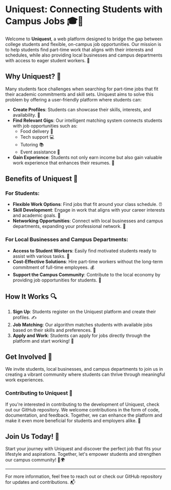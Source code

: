 # Uniquest: Connecting Students with Campus Jobs 🎓💼

Welcome to **Uniquest**, a web platform designed to bridge the gap between college students and flexible, on-campus job opportunities. Our mission is to help students find part-time work that aligns with their interests and schedules, while also providing local businesses and campus departments with access to eager student workers. 🌟

## Why Uniquest? 🤔

Many students face challenges when searching for part-time jobs that fit their academic commitments and skill sets. Uniquest aims to solve this problem by offering a user-friendly platform where students can:

- **Create Profiles**: Students can showcase their skills, interests, and availability. 📝
- **Find Relevant Gigs**: Our intelligent matching system connects students with job opportunities such as:
  - Food delivery 🍔
  - Tech support 💻
  - Tutoring 📚
  - Event assistance 🎉
- **Gain Experience**: Students not only earn income but also gain valuable work experience that enhances their resumes. 🚀

## Benefits of Uniquest 🌈

### For Students:
- **Flexible Work Options**: Find jobs that fit around your class schedule. ⏰
- **Skill Development**: Engage in work that aligns with your career interests and academic goals. 🎯
- **Networking Opportunities**: Connect with local businesses and campus departments, expanding your professional network. 🤝

### For Local Businesses and Campus Departments:
- **Access to Student Workers**: Easily find motivated students ready to assist with various tasks. 🌟
- **Cost-Effective Solutions**: Hire part-time workers without the long-term commitment of full-time employees. 💰
- **Support the Campus Community**: Contribute to the local economy by providing job opportunities for students. 🏫

## How It Works 🔍

1. **Sign Up**: Students register on the Uniquest platform and create their profiles. ✍️
2. **Job Matching**: Our algorithm matches students with available jobs based on their skills and preferences. 🔄
3. **Apply and Work**: Students can apply for jobs directly through the platform and start working! 💪

## Get Involved 🙌

We invite students, local businesses, and campus departments to join us in creating a vibrant community where students can thrive through meaningful work experiences. 

### Contributing to Uniquest 💖

If you're interested in contributing to the development of Uniquest, check out our GitHub repository. We welcome contributions in the form of code, documentation, and feedback. Together, we can enhance the platform and make it even more beneficial for students and employers alike. 🤗

## Join Us Today! 🎉

Start your journey with Uniquest and discover the perfect job that fits your lifestyle and aspirations. Together, let's empower students and strengthen our campus community! 💪🌍

---

For more information, feel free to reach out or check our GitHub repository for updates and contributions. 📬
